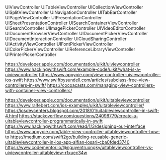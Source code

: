 UIViewController
UITableViewController
UICollectionViewController
UISplitViewController
UINavigationController
UITabBarController
UIPageViewController
UIPresentationController
UISheetPresentationController
UISearchContainerViewController
UISearchController
UIImagePickerController
UIVideoEditorController
UIDocumentBrowserViewController
UIDocumentPickerViewController
UIDocumentInteractionController
UICloudSharingController
UIActivityViewController
UIFontPickerViewController
UIColorPickerViewController
UIReferenceLibraryViewController
UIPrinterPickerController

https://developer.apple.com/documentation/uikit/uiviewcontroller
https://www.hackingwithswift.com/example-code/uikit/what-is-a-uiviewcontroller
https://www.appypie.com/view-controller-uiviewcontroller-ios-swift
https://www.swiftbysundell.com/articles/subclass-free-view-controllers-in-swift/
https://cocoacasts.com/managing-view-controllers-with-container-view-controllers/

https://developer.apple.com/documentation/uikit/uitableviewcontroller
https://www.ralfebert.com/ios-examples/uikit/uitableviewcontroller/
https://iosdevcenters.blogspot.com/2018/01/uitableviewcontroller-in-swift-4.html
https://stackoverflow.com/questions/24098779/create-a-uitableviewcontroller-programmatically-in-swift
https://www.hackingwithswift.com/read/1/3/designing-our-interface
https://www.appypie.com/table-view-controller-uitableviewcontroller-how-to
https://medium.com/swift2go/building-reusable-generic-uitableviewcontroller-in-ios-app-alfian-losari-cba0fded3740
https://www.codementor.io/@nguyentruongky/uitableviewcontroller-vs-uiviewcontroller-uitableview-rfxuec34w